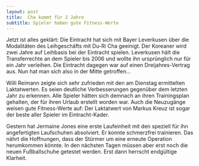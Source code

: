 ```yaml
---
layout: post
title:  Cha kommt für 2 Jahre
subtitle: Spieler haben gute Fitness-Werte
---
```


Jetzt ist alles geklärt: Die Eintracht hat sich mit Bayer Leverkusen über die Modalitäten des Leihgeschäfts mit Du-Ri Cha geeinigt. Der Koreaner wird zwei Jahre auf Leihbasis bei der Eintracht spielen. Leverkusen hält die Transferrechte an dem Spieler bis 2006 und wollte ihn ursprünglich nur für ein Jahr verleihen. Die Eintracht dagegen war auf einen Dreijahres-Vertrag aus. Nun hat man sich also in der Mitte getroffen...

Willi Reimann zeigte sich sehr zufrieden mit den am Dienstag ermittelten Laktatwerten. Es seien deutliche Verbesserungen gegenüber dem letzten Jahr zu erkennen. Alle Spieler hätten sich demnach an ihren Trainingsplan gehalten, der für ihren Urlaub erstellt worden war. Auch die Neuzugänge weisen gute Fitness-Werte auf: Der Laktatwert von Markus Kreuz ist sogar der beste aller Spieler im Eintracht-Kader.

Gestern hat Jermaine Jones eine erste Laufeinheit mit den speziell für ihn angefertigten Laufschuhen absolviert. Er konnte schmerzfrei trainieren. Das nährt die Hoffnungen, dass der Stürmer um eine erneute Operation herumkommen könnte. In den nächsten Tagen müssen aber erst noch die neuen Fußballschuhe getestet werden. Erst dann herrscht endgültige Klarheit.
